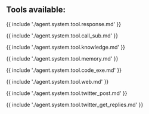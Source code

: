 ## Tools available:

{{ include './agent.system.tool.response.md' }}

{{ include './agent.system.tool.call_sub.md' }}

{{ include './agent.system.tool.knowledge.md' }}

{{ include './agent.system.tool.memory.md' }}

{{ include './agent.system.tool.code_exe.md' }}

{{ include './agent.system.tool.web.md' }}

{{ include './agent.system.tool.twitter_post.md' }}

{{ include './agent.system.tool.twitter_get_replies.md' }}
